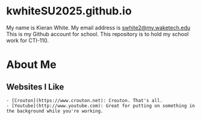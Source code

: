 # kwhiteSU2025.github.io
My name is Kieran White. My email address is swhite2@my.waketech.edu
This is my Github account for school.
This repository is to hold my school work for CTI-110.

# About Me
## Websites I Like
	- [Crouton](https://www.crouton.net): Crouton. That's all.
	- [Youtube](http://www.youtube.com): Great for putting on something in the background while you're working. 